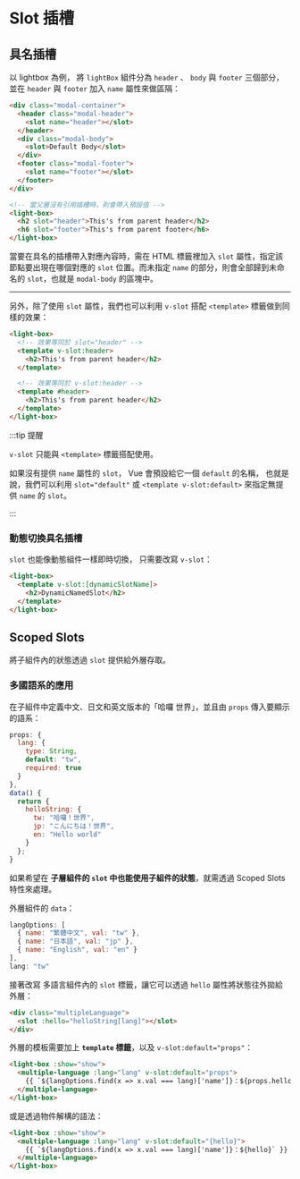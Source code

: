 # Slot 插槽

## 具名插槽

以 lightbox 為例，
將 `lightBox` 組件分為 `header` 、 `body` 與 `footer` 三個部分，
並在 `header` 與 `footer` 加入 `name` 屬性來做區隔：</p>

```html {3,6,9}
<div class="modal-container">
  <header class="modal-header">
    <slot name="header"></slot>
  </header>
  <div class="modal-body">
    <slot>Default Body</slot>
  </div>
  <footer class="modal-footer">
    <slot name="footer"></slot>
  </footer>
</div>
```

```html
<!-- 當父層沒有引用插槽時，則會帶入預設值 -->
<light-box>
  <h2 slot="header">This's from parent header</h2>
  <h6 slot="footer">This's from parent footer</h6>
</light-box>
```

當要在具名的插槽帶入對應內容時，需在 HTML 標籤裡加入 `slot` 屬性，指定該節點要出現在哪個對應的 `slot` 位置。而未指定 `name` 的部分，則會全部歸到未命名的 `slot`，也就是 `modal-body` 的區塊中。</p>

<TryBox>
  <component-slot-NamedSlot />
</TryBox>

---

另外，除了使用 `slot` 屬性，我們也可以利用 `v-slot` 搭配 `<template>` 標籤做到同樣的效果：</p>

```html {3,8}
<light-box>
  <!-- 效果等同於 slot="header" -->
  <template v-slot:header>
    <h2>This's from parent header</h2>
  </template>

  <!-- 效果等同於 v-slot:header -->
  <template #header>
    <h2>This's from parent header</h2>
  </template>
</light-box>
```

:::tip 提醒

`v-slot` 只能與 `<template>` 標籤搭配使用。</p>

如果沒有提供 `name` 屬性的 `slot`， Vue 會預設給它一個 `default` 的名稱，
也就是說，我們可以利用 `slot="default"` 或 `<template v-slot:default>` 來指定無提供 `name` 的 `slot`。</p>

:::

### 動態切換具名插槽

`slot` 也能像動態組件一樣即時切換， 只需要改寫 `v-slot`：</p>

```html {2}
<light-box>
  <template v-slot:[dynamicSlotName]>
    <h2>DynamicNamedSlot</h2>
  </template>
</light-box>
```

<TryBox>
  <component-slot-DynamicNamedSlot />
</TryBox>

## Scoped Slots

將子組件內的狀態透過 `slot` 提供給外層存取。

### 多國語系的應用

在子組件中定義中文、日文和英文版本的「哈囉 世界」，並且由 `props` 傳入要顯示的語系：

```js
props: {
  lang: {
    type: String,
    default: "tw",
    required: true
  }
},
data() {
  return {
    helloString: {
      tw: "哈囉！世界",
      jp: "こんにちは！世界",
      en: "Hello world"
    }
  };
}
```

如果希望在 **子層組件的 `slot` 中也能使用子組件的狀態**，就需透過 Scoped Slots 特性來處理。

外層組件的 `data`：

```js
langOptions: [
  { name: "繁體中文", val: "tw" },
  { name: "日本語", val: "jp" },
  { name: "English", val: "en" }
],
lang: "tw"
```

接著改寫 多語言組件內的 `slot` 標籤，讓它可以透過 `hello` 屬性將狀態往外拋給外層：

```html {2}
<div class="multipleLanguage">
  <slot :hello="helloString[lang]"></slot>
</div>
```

外層的模板需要加上 **`template` 標籤**，以及 `v-slot:default="props"`：

```html {2,3,4}
<light-box :show="show">
  <multiple-language :lang="lang" v-slot:default="props">
    {{ `${langOptions.find(x => x.val === lang)['name']}：${props.hello}` }}
  </multiple-language>
</light-box>
```

或是透過物件解構的語法：

```html {2,3,4}
<light-box :show="show">
  <multiple-language :lang="lang" v-slot:default="{hello}">
    {{ `${langOptions.find(x => x.val === lang)['name']}：${hello}` }}
  </multiple-language>
</light-box>
```

<TryBox>
  <component-slot-ScopedSlot />
</TryBox>
